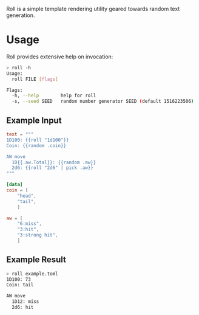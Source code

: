Roll is a simple template rendering utility geared towards random text
generation.

# Usage

Roll provides extensive help on invocation:

```sh
> roll -h
Usage:
  roll FILE [flags]

Flags:
  -h, --help        help for roll
  -s, --seed SEED   random number generator SEED (default 1516223506)
```

## Example Input

```toml
text = """
1D100: {{roll "1d100"}}
Coin: {{random .coin}}

AW move
  1D{{.aw.Total}}: {{random .aw}}
  2d6: {{roll "2d6" | pick .aw}}
"""

[data]
coin = [
    "head",
    "tail",
    ]

aw = [
    "6:miss",
    "3:hit",
    "3:strong hit",
    ]
```

## Example Result

```sh
> roll example.toml
1D100: 73
Coin: tail

AW move
  1D12: miss
  2d6: hit
```
